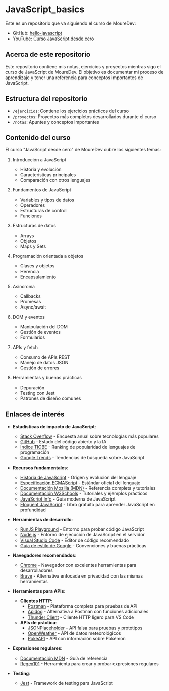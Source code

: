 # JavaScript_basics

Este es un repositorio que va siguiendo el curso de MoureDev:
- GitHub: [hello-javascript](https://github.com/mouredev/hello-javascript)
- YouTube: [Curso JavaScript desde cero](https://www.youtube.com/watch?v=1glVfFxj8a4)

## Acerca de este repositorio

Este repositorio contiene mis notas, ejercicios y proyectos mientras sigo el curso de JavaScript de MoureDev. El objetivo es documentar mi proceso de aprendizaje y tener una referencia para conceptos importantes de JavaScript.

## Estructura del repositorio

- `/ejercicios`: Contiene los ejercicios prácticos del curso
- `/proyectos`: Proyectos más completos desarrollados durante el curso
- `/notas`: Apuntes y conceptos importantes


## Contenido del curso

El curso "JavaScript desde cero" de MoureDev cubre los siguientes temas:

1. Introducción a JavaScript
   - Historia y evolución
   - Características principales
   - Comparación con otros lenguajes

2. Fundamentos de JavaScript
   - Variables y tipos de datos
   - Operadores
   - Estructuras de control
   - Funciones

3. Estructuras de datos
   - Arrays
   - Objetos
   - Maps y Sets

4. Programación orientada a objetos
   - Clases y objetos
   - Herencia
   - Encapsulamiento

5. Asincronía
   - Callbacks
   - Promesas
   - Async/await

6. DOM y eventos
   - Manipulación del DOM
   - Gestión de eventos
   - Formularios

7. APIs y fetch
   - Consumo de APIs REST
   - Manejo de datos JSON
   - Gestión de errores

8. Herramientas y buenas prácticas
   - Depuración
   - Testing con Jest
   - Patrones de diseño comunes


## Enlaces de interés

* **Estadísticas de impacto de JavaScript**:
  * [Stack Overflow](https://survey.stackoverflow.co/2023/#most-popular-technologies-language) - Encuesta anual sobre tecnologías más populares
  * [GitHub](https://github.blog/2023-11-08-the-state-of-open-source-and-ai/) - Estado del código abierto y la IA
  * [Índice TIOBE](https://www.tiobe.com/tiobe-index/) - Ranking de popularidad de lenguajes de programación
  * [Google Trends](https://trends.google.es/trends/explore?cat=5&date=today%205-y&q=%2Fm%2F02p97,%2Fm%2F05z1_,%2Fm%2F07sbkfb&hl=es) - Tendencias de búsqueda sobre JavaScript

* **Recursos fundamentales**:
  * [Historia de JavaScript](https://es.wikipedia.org/wiki/JavaScript) - Origen y evolución del lenguaje
  * [Especificación ECMAScript](https://tc39.es/ecma262/) - Estándar oficial del lenguaje
  * [Documentación Mozilla (MDN)](https://developer.mozilla.org/es/docs/Web/JavaScript) - Referencia completa y tutoriales
  * [Documentación W3Schools](https://www.w3schools.com/js/) - Tutoriales y ejemplos prácticos
  * [JavaScript Info](https://es.javascript.info/) - Guía moderna de JavaScript
  * [Eloquent JavaScript](https://eloquentjavascript.net/) - Libro gratuito para aprender JavaScript en profundidad

* **Herramientas de desarrollo**:
  * [RunJS Playground](https://runjs.app/play) - Entorno para probar código JavaScript
  * [Node.js](https://nodejs.org) - Entorno de ejecución de JavaScript en el servidor
  * [Visual Studio Code](https://code.visualstudio.com/) - Editor de código recomendado
  * [Guía de estilo de Google](https://google.github.io/styleguide/jsguide.html) - Convenciones y buenas prácticas

* **Navegadores recomendados**:
  * [Chrome](https://www.google.com/intl/es_es/chrome/) - Navegador con excelentes herramientas para desarrolladores
  * [Brave](https://brave.com/download/) - Alternativa enfocada en privacidad con las mismas herramientas

* **Herramientas para APIs**:
  * **Clientes HTTP**: 
    * [Postman](https://postman.com) - Plataforma completa para pruebas de API
    * [Apidog](https://apidog.com) - Alternativa a Postman con funciones adicionales
    * [Thunder Client](https://thunderclient.com) - Cliente HTTP ligero para VS Code
  * **APIs de práctica**: 
    * [JSONPlaceholder](https://jsonplaceholder.typicode.com) - API falsa para pruebas y prototipos
    * [OpenWeather](https://openweathermap.org) - API de datos meteorológicos
    * [PokéAPI](https://pokeapi.co) - API con información sobre Pokémon

* **Expresiones regulares**:
  * [Documentación MDN](https://developer.mozilla.org/es/docs/Web/JavaScript/Guide/Regular_expressions/Cheatsheet) - Guía de referencia
  * [Regex101](https://regex101.com/) - Herramienta para crear y probar expresiones regulares

* **Testing**:
  * [Jest](https://jestjs.io/) - Framework de testing para JavaScript
